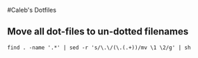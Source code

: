#Caleb's Dotfiles

## Move all dot-files to un-dotted filenames
    find . -name '.*' | sed -r 's/\.\/(\.(.+))/mv \1 \2/g' | sh
